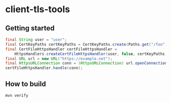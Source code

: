 # client-tls-tools


## Getting started

```java
final String user = "user";
final CertKeyPaths certKeyPaths = CertKeyPaths.create(Paths.get("/foo"), Paths.get("/bar"));
final CertFileHttpsHandler certFileHttpsHandler =
    HttpsHandlers.createCertFileHttpsHandler(user, false, certKeyPaths);
final URL url = new URL("https://example.net");
final HttpsURLConnection conn = (HttpsURLConnection) url.openConnection();
certFileHttpsHandler.handle(conn);
```

## How to build

`mvn verify`
